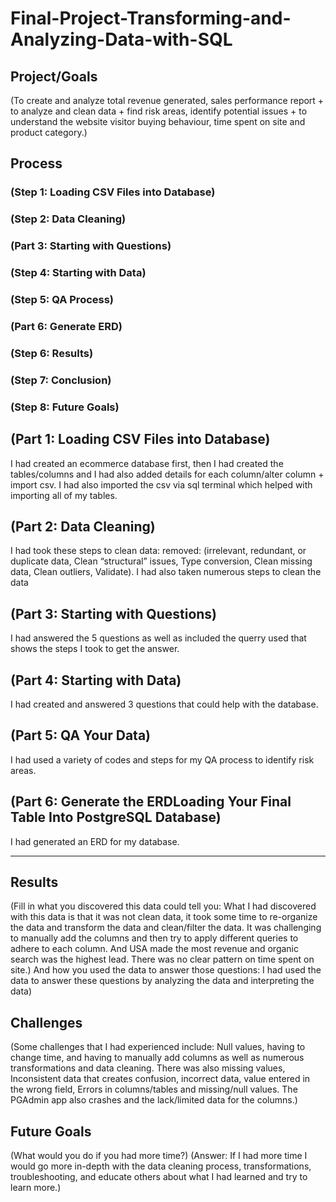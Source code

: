 # Final-Project-Transforming-and-Analyzing-Data-with-SQL

## Project/Goals
(To create and analyze total revenue generated, sales performance report + to analyze and clean data + find risk areas, identify potential issues + to understand the website visitor buying behaviour, time spent on site and product category.)

## Process
### (Step 1: Loading CSV Files into Database)
### (Step 2: Data Cleaning)
###  (Part 3: Starting with Questions)
### (Step 4: Starting with Data)
### (Step 5: QA Process)
### (Part 6: Generate ERD)
### (Step 6: Results)
### (Step 7: Conclusion)
### (Step 8: Future Goals)

## (Part 1: Loading CSV Files into Database)
I had created an ecommerce database first, then I had created the tables/columns and I had also added details for each column/alter column + import csv. I had also imported the csv via sql terminal which helped with importing all of my tables.

## (Part 2:  Data Cleaning)  
I had took these steps to clean data: removed: (irrelevant, redundant, or duplicate data, Clean “structural” issues, Type conversion, Clean missing data, Clean outliers, Validate). I had also taken numerous steps to clean the data

## (Part 3: Starting with Questions)
I had answered the 5 questions as well as included the querry used that shows the steps I took to get the answer.

## (Part 4: Starting with Data)
I had created and answered 3 questions that could help with the database.

## (Part 5: QA Your Data)
I had used a variety of codes and steps for my QA process to identify risk areas.

## (Part 6: Generate the ERDLoading Your Final Table Into PostgreSQL Database)
I had generated an ERD for my database.

---
    
## Results
(Fill in what you discovered this data could tell you: What I had discovered with this data is that it was not clean data, it took some time to re-organize the data and transform the data and clean/filter the data. It was challenging to manually add the columns and then try to apply different queries to adhere to each column. And USA made the most revenue and organic search was the highest lead. There was no clear pattern on time spent on site.)
And how you used the data to answer those questions: I had used the data to answer these questions by analyzing the data and interpreting the data)

## Challenges 
(Some challenges that I had experienced include: Null values, having to change time, and having to manually add columns as well as numerous transformations and data cleaning. There was also missing values, Inconsistent data that creates confusion, incorrect data, value entered in the wrong field, Errors in columns/tables and missing/null values. The PGAdmin app also crashes and the lack/limited data for the columns.)

## Future Goals
(What would you do if you had more time?)
(Answer: If I had more time I would go more in-depth with the data cleaning process, transformations, troubleshooting, and educate others about what I had learned and try to learn more.)
